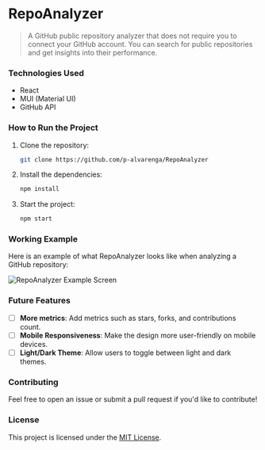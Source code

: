 # RepoAnalyzer

> A GitHub public repository analyzer that does not require you to connect your GitHub account. You can search for public repositories and get insights into their performance.

### Technologies Used

- React
- MUI (Material UI)
- GitHub API

### How to Run the Project

1. Clone the repository:
   ```bash
   git clone https://github.com/p-alvarenga/RepoAnalyzer
   ```

2. Install the dependencies:
   ```bash
   npm install
   ```

3. Start the project:
   ```bash
   npm start
   ```

### Working Example

Here is an example of what RepoAnalyzer looks like when analyzing a GitHub repository:

![RepoAnalyzer Example Screen](https://github.com/user-attachments/assets/e7175380-e624-431a-aa41-9788ef0b179d)

### Future Features

- [ ] **More metrics**: Add metrics such as stars, forks, and contributions count.
- [ ] **Mobile Responsiveness**: Make the design more user-friendly on mobile devices.
- [ ] **Light/Dark Theme**: Allow users to toggle between light and dark themes.

### Contributing

Feel free to open an issue or submit a pull request if you'd like to contribute!

### License

This project is licensed under the [MIT License](LICENSE).
